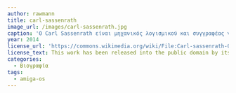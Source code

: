 ```yaml
---
author: rawmann
title: carl-sassenrath
image_url: /images/carl-sassenrath.jpg
caption: 'Ο Carl Sassenrath είναι μηχανικός λογισμικού και συγγραφέας γλωσσών προγραμματισμού.Είναι γνωστός κυρίως για την δημιουργία του Amiga Multitasking Operating System και είναι ο άνθρωπος που έδωσε την ικανότητα multitasking στους υπολογιστές σπιτιού.'
year: 2014
license_url: 'https://commons.wikimedia.org/wiki/File:Carl-sassenrath-04.jpg'
license_text: This work has been released into the public domain by its author.
categories:
  - Βιογραφία
tags:
  - amiga-os
---
```

